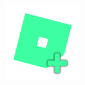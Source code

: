 <p align="left">
  <img src="https://raw.githubusercontent.com/maybecanel/RoOpt/main/RoOptLogo_NoBackground.png" width="40%" title="Intro Card" alt="Intro Card">
</p>
